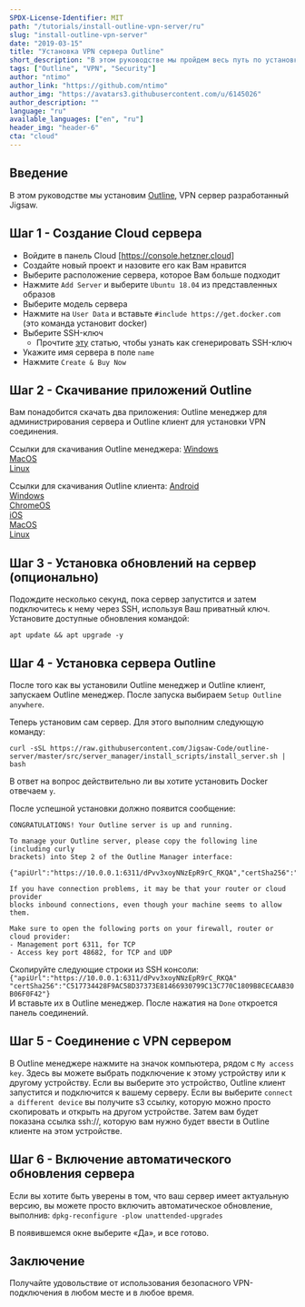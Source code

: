 ```yaml
---
SPDX-License-Identifier: MIT
path: "/tutorials/install-outline-vpn-server/ru"
slug: "install-outline-vpn-server"
date: "2019-03-15"
title: "Установка VPN сервера Outline"
short_description: "В этом руководстве мы пройдем весь путь по установке VPN сервера Outline."
tags: ["Outline", "VPN", "Security"]
author: "ntimo"
author_link: "https://github.com/ntimo"
author_img: "https://avatars3.githubusercontent.com/u/6145026"
author_description: ""
language: "ru"
available_languages: ["en", "ru"]
header_img: "header-6"
cta: "cloud"
---
```


## Введение

В этом руководстве мы установим [Outline](https://getoutline.org/), VPN сервер разработанный Jigsaw.

## Шаг 1 - Создание Cloud сервера

* Войдите в панель Cloud [https://console.hetzner.cloud]
* Создайте новый проект и назовите его как Вам нравится
* Выберите расположение сервера, которое Вам больше подходит
* Нажмите `Add Server` и выберите `Ubuntu 18.04` из представленных образов
* Выберите модель сервера
* Нажмите на `User Data` и вставьте `#include https://get.docker.com` (это команда установит docker)
* Выберите SSH-ключ
  * Прочтите [эту](https://help.github.com/en/enterprise/2.16/user/articles/generating-a-new-ssh-key-and-adding-it-to-the-ssh-agent) статью, чтобы узнать как сгенерировать SSH-ключ
* Укажите имя сервера в поле `name`
* Нажмите `Create & Buy Now`

## Шаг 2 - Скачивание приложений Outline

Вам понадобится скачать два приложения: Outline менеджер для администрирования сервера и Outline клиент для установки VPN соединения.

Ссылки для скачивания Outline менеджера:
[Windows](https://raw.githubusercontent.com/Jigsaw-Code/outline-releases/master/manager/stable/Outline-Manager.exe)  
[MacOS](https://raw.githubusercontent.com/Jigsaw-Code/outline-releases/master/manager/stable/Outline-Manager.dmg)  
[Linux](https://raw.githubusercontent.com/Jigsaw-Code/outline-releases/master/manager/stable/Outline-Manager.AppImage)  

Ссылки для скачивания Outline клиента:
[Android](https://play.google.com/store/apps/details?id=org.outline.android.client)  
[Windows](https://raw.githubusercontent.com/Jigsaw-Code/outline-releases/master/client/stable/Outline-Client.exe)  
[ChromeOS](https://play.google.com/store/apps/details?id=org.outline.android.client)  
[iOS](https://itunes.apple.com/us/app/outline-app/id1356177741)  
[MacOS](https://itunes.apple.com/us/app/outline-app/id1356178125)  
[Linux](https://raw.githubusercontent.com/Jigsaw-Code/outline-releases/master/client/stable/Outline-Client.AppImage)  

## Шаг 3 - Установка обновлений на сервер (опционально)

Подождите несколько секунд, пока сервер запустится и затем подключитесь к нему через SSH, используя Ваш приватный ключ.
Установите доступные обновления командой:

`apt update && apt upgrade -y`

## Шаг 4 - Установка сервера Outline

После того как вы установили Outline менеджер и Outline клиент, запускаем Outline менеджер. После запуска выбираем `Setup Outline anywhere`.

Теперь установим сам сервер. Для этого выполним следующую команду:

```
curl -sSL https://raw.githubusercontent.com/Jigsaw-Code/outline-server/master/src/server_manager/install_scripts/install_server.sh | bash
```

В ответ на вопрос действительно ли вы хотите установить Docker отвечаем `y`.

После успешной установки должно появится сообщение:

```
CONGRATULATIONS! Your Outline server is up and running.

To manage your Outline server, please copy the following line (including curly
brackets) into Step 2 of the Outline Manager interface:

{"apiUrl":"https://10.0.0.1:6311/dPvv3xoyNNzEpR9rC_RKQA","certSha256":"C517734428F9AC58D37373E81466930799C13C770C1809B8CECAAB30B06F0F42"}

If you have connection problems, it may be that your router or cloud provider
blocks inbound connections, even though your machine seems to allow them.

Make sure to open the following ports on your firewall, router or cloud provider:
- Management port 6311, for TCP
- Access key port 48682, for TCP and UDP
```

Скопируйте следующие строки из SSH консоли:
`{"apiUrl":"https://10.0.0.1:6311/dPvv3xoyNNzEpR9rC_RKQA" "certSha256":"C517734428F9AC58D37373E81466930799C13C770C1809B8CECAAB30B06F0F42"}`  
И вставьте их в Outline менеджер. После нажатия на `Done` откроется панель соединений.

## Шаг 5 - Соединение с VPN сервером

В Outline менеджере нажмите на значок компьютера, рядом с `My access key`. Здесь вы можете выбрать подключение к этому устройству или к другому устройству. Если вы выберите это устройство, Outline клиент запустится и подключится к вашему серверу.
Если вы выберите `connect a different device` вы получите s3 ссылку, которую можно просто скопировать и открыть на другом устройстве. Затем вам будет показана ссылка ssh://, которую вам нужно будет ввести в Outline клиенте на этом устройстве.

## Шаг 6 - Включение автоматического обновления сервера

Если вы хотите быть уверены в том, что ваш сервер имеет актуальную версию, вы можете просто включить автоматическое обновление, выполнив:
`dpkg-reconfigure -plow unattended-upgrades`  

В появившемся окне выберите «Да», и все готово.

## Заключение

Получайте удовольствие от использования безопасного VPN-подключения в любом месте и в любое время.
